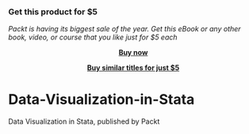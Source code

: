 
### Get this product for $5

<i>Packt is having its biggest sale of the year. Get this eBook or any other book, video, or course that you like just for $5 each</i>


<b><p align='center'>[Buy now](https://packt.link/9781803232300)</p></b>


<b><p align='center'>[Buy similar titles for just $5](https://subscription.packtpub.com/search)</p></b>


# Data-Visualization-in-Stata
Data Visualization in Stata, published by Packt
